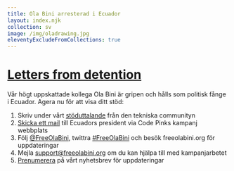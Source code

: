 ```yaml
---
title: Ola Bini arresterad i Ecuador
layout: index.njk
collection: sv
image: /img/oladrawing.jpg
eleventyExcludeFromCollections: true
---
```

<h1 class="f3 pa3 shadow-1"><a href="/en/letters">Letters from detention</a></h1>

Vår högt uppskattade kollega Ola Bini är gripen och hålls som politisk fånge i Ecuador. Agera nu för att visa ditt stöd:

1. Skriv under vårt [stöduttalande] från den tekniska communityn
2. [Skicka ett mail] till Ecuadors president via Code Pinks kampanj webbplats
3. Följ [@FreeOlaBini], twittra [#FreeOlaBini] och besök freeolabini.org för uppdateringar
4. Mejla [support@freeolabini.org] om du kan hjälpa till med kampanjarbetet
5. [Prenumerera] på vårt nyhetsbrev för uppdateringar

[stöduttalande]: /sv/statement/
[Skicka ett mail]: https://www.codepink.org/free-ola-bini
[@FreeOlaBini]: http://twitter.com/FreeOlaBini
[#FreeOlaBini]: https://twitter.com/intent/tweet?url=https://freeolabini.org&text=Digital+rights+defender+Ola+Bini+has+been+imprisoned+in+Ecuador.+Please+follow+@FreeOlaBini&hastags=FreeOlaBini
[support@freeolabini.org]: mailto:support@freeolabini.org
[Prenumerera]: /sv/subscribe/


